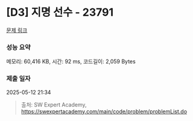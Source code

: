 # [D3] 지명 선수 - 23791 

[문제 링크](https://swexpertacademy.com/main/code/problem/problemDetail.do?contestProbId=AZU2weVqkoPHBIRK) 

### 성능 요약

메모리: 60,416 KB, 시간: 92 ms, 코드길이: 2,059 Bytes

### 제출 일자

2025-05-12 21:34



> 출처: SW Expert Academy, https://swexpertacademy.com/main/code/problem/problemList.do